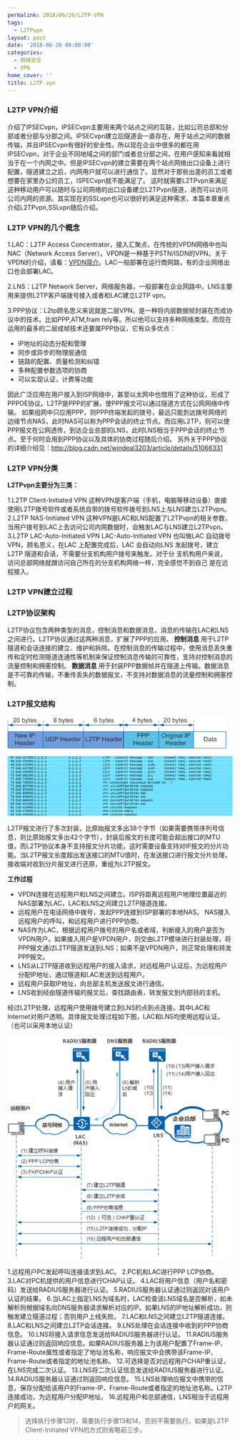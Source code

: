 ```yaml
---
permalink: 2018/06/26/L2TP-VPN
tags:
  - L2TPvpn
layout: post
date: '2018-06-26 08:00:00'
categories:
  - 网络安全
  - VPN
home_cover: ''
title: L2TP vpn
---
```


### L2TP VPN介绍


介绍了IPSECvpn，IPSECvpn主要用来两个站点之间的互联，比如公司总部和分部或者分部与分部之间。IPSECvpn建立后隧道会一直存在，用于站点之间的数据传输，并且IPSECvpn有很好的安全性。所以现在企业中很多的都在用IPSECvpn，对于企业不同地域之间的部门或者总分部之间，在用户感知来看就相当于在一个内网之中。但是IPSECvpn的建立需要在两个站点网络出口设备上进行配置，隧道建立之后，内网用户就可以进行通信了。显然对于那些出差的员工或者想要在家里办公的员工，ISPECvpn就不能满足了。 这时就需要L2TPvpn来满足这种移动用户可以随时与公司网络的出口设备建立L2TPvpn隧道，进而可以访问公司内网的资源。其实现在的SSLvpn也可以很好的满足这种需求，本篇本章重点介绍L2TPvpn,SSLvpn随后介绍。


### L2TP VPN的几个概念


1.LAC：L2TP Access Concentrator，接入汇聚点，在传统的VPDN网络中也叫NAC（Network Access Server）。VPDN是一种基于PSTN/ISDN的VPN。关于VPDN的介绍，请看：[VPDN简介](https://wenku.baidu.com/view/1ec7af595727a5e9856a61f4.html)。LAC一般部署在运行商网路，有的企业网络出口也会部署LAC。


2.LNS：L2TP Network Server，网络服务器，一般部署在企业网路中。LNS主要用来提供L2TP客户端拨号接入或者和LAC建立L2TP vpn。


3.PPP协议：L2tp顾名思义来说就是二层VPN，是一种将内层数据帧封装在而成协议中的技术。比如PPP,ATM,fram rely等。所以他可以支持多种网络类型。而现在运用的最多的二层成帧技术还要属PPP协议，它有众多优点：

- IP地址的动态分配和管理
- 同步或异步的物理层通信
- 链路的配置、质量检测和纠错
- 多种配置参数选项的协商
- 可以实现认证，计费等功能

因此广泛应用在用户接入到ISP网络中，甚至以太网中也借用了这种协议，形成了PPPOE协议。L2TP是PPP的扩展，使PPP报文可以通过隧道方式在公网网络中传输。
如果组网中只应用PPP，则PPP终端发起的拨号，最远只能到达拨号网络的边缘节点NAS，此时NAS可以称为PPP会话的终止节点。而应用L2TP，则可以使PPP报文在公网透传，到达企业总部的LNS，此时LNS相当于PPP会话的终止节点。至于何时会用到PPP协议以及具体的协商过程随后介绍。
另外关于PPP协议的详细介绍见：http://blog.csdn.net/windeal3203/article/details/51066331


### L2TP VPN分类


**L2TPvpn主要分为三类：**


1.L2TP Client-Initiated VPN
这种VPN是客户端（手机，电脑等移动设备）直接使用L2TP拨号软件或者系统自带的拨号软件拨号到LNS上与LNS建立L2TPvpn。
2.L2TP NAS-Initiated VPN
这种VPN是LAC和LNS配置了L2TPvpn的相关参数，当用户拨号到LAC上去访问公司内网数据时，会触发LAC与LNS建立L2TPvpn。
3.L2TP LAC-Auto-Initiated VPN
LAC-Auto-Initiated VPN 也叫做LAC 自动拨号VPN，顾名思义，在LAC 上配置完成后，LAC
会自动向LNS 发起拨号，建立L2TP 隧道和会话，不需要分支机构用户拨号来触发。对于分
支机构用户来说，访问总部网络就跟访问自己所在的分支机构网络一样，完全感觉不到自己
是在远程接入。


### L2TP VPN建立过程


### L2TP协议架构


L2TP协议包含两种类型的消息，控制消息和数据消息，消息的传输在LAC和LNS之间进行。L2TP协议通过这两种消息，扩展了PPP的应用。
**控制消息**
用于L2TP隧道和会话连接的建立、维护和拆除。在控制消息的传输过程中，使用消息丢失重传和定时检测隧道连通性等机制来保证控制消息传输的可靠性，支持对控制消息的流量控制和拥塞控制。
**数据消息**
用于封装PPP数据帧并在隧道上传输。数据消息是不可靠的传输，不重传丢失的数据报文，不支持对数据消息的流量控制和拥塞控制。


### L2TP报文结构


![5a435c876b720.png](../post_images/0991bbb2d05be2b2b24aacd802809b58.png)


![5a436542f3556.png](../post_images/e54a4363eb79b4a41256cba25be17736.png)


L2TP报文进行了多次封装，比原始报文多出38个字节（如果需要携带序列号信息，则比原始报文多出42个字节），封装后报文的长度可能会超出接口的MTU值，而L2TP协议本身不支持报文分片功能，这时需要设备支持对IP报文的分片功能。当L2TP报文长度超出发送接口的MTU值时，在发送接口进行报文分片处理，接收端对收到分片报文进行还原，重组为L2TP报文。


**工作过程**

- VPDN连接在远程用户和LNS之间建立。ISP将距离远程用户地理位置最近的NAS部署为LAC，LAC和LNS之间建立L2TP隧道连接。
- 远程用户在电话网络中拨号，发起PPP连接到ISP部署的本地NAS。 NAS接入远程用户的呼叫，和远程用户进行PPP协商。
- NAS作为LAC，根据远程用户拨号的用户名或者域，判断接入的用户是否为VPDN用户。如果接入用户是VPDN用户，则交由L2TP模块进行封装处理，将PPP报文通过L2TP隧道发送到LNS；如果不是VPDN用户，则正常处理和转发PPP报文。
- LNS从L2TP隧道收到远程用户的接入请求，对远程用户认证后，为远程用户分配IP地址，通过隧道和LAC发送到远程用户。
- 远程用户获取IP地址，向总部主机发送报文进行通信。
- LNS收到经由隧道传输的报文后，查找路由表，转发报文到内部目的主机。

经过L2TP处理，远程用户使用拨号建立到LNS的点到点连接，其中LAC和Internet对用户透明。具体报文处理过程如下图，LAC和LNS均使用远程认证。（也可以采用本地认证）


![5a43622b962ea.png](../post_images/abdb39c31ca8f22a262fcd7904d30250.png)


1.远程用户PC发起呼叫连接请求到LAC。
2.PC机和LAC进行PPP LCP协商。
3.LAC对PC机提供的用户信息进行CHAP认证。
4.LAC将用户信息（用户名和密码）发送给RADIUS服务器进行认证。
5.RADIUS服务器认证通过则返回对该用户认证的结果。
6.当LAC上指定LNS为域名时，LAC检查该LNS域名是否解析，如未解析则根据域名向DNS服务器请求解析对应的IP。如果LNS的IP地址解析成功，则触发建立隧道过程；否则用户上线失败。
7.LAC和LNS之间建立L2TP隧道连接。
8.LAC和LNS之间建立L2TP会话连接。
9.LNS处理在会话连接中收到的PPP协商信息。
10.LNS将接入请求信息发送给RADIUS服务器进行认证。
11.RADIUS服务器认证通过则返回响应信息。如果RADIUS服务器上为该用户配置了Frame-IP、Frame-Route属性或者指定了地址池名称，响应报文中会携带该Frame-IP、Frame-Route或者指定的地址池名称。
12.可选择是否对远程用户CHAP重认证，在LNS完成二次认证。
13.LNS将二次认证信息发送给RADIUS服务器进行认证。
14.RADIUS服务器认证通过则返回响应信息。
15.LNS处理响应报文中携带的信息，保存分配给该用户的Frame-IP、Frame-Route或者指定的地址池名称。L2TP连接成功，为远程用户分配IP地址。
16.远程用户和总部通信，LNS相当于远程用户的网关。


> 选择执行步骤12时，需要执行步骤13和14，否则不需要执行。如果是L2TP Client-Initiated VPN的方式则省略前三步。

